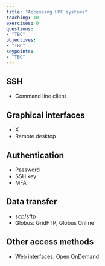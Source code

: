```yaml
---
title: "Accessing HPC systems"
teaching: 10
exercises: 0
questions:
- "TBC"
objectives:
- "TBC"
keypoints:
- "TBC"
---
```


## SSH

- Command line client

## Graphical interfaces

- X
- Remote desktop

## Authentication

- Password
- SSH key
- MFA

## Data transfer

- scp/sftp
- Globus: GridFTP, Globus Online

## Other access methods

- Web interfaces: Open OnDemand

